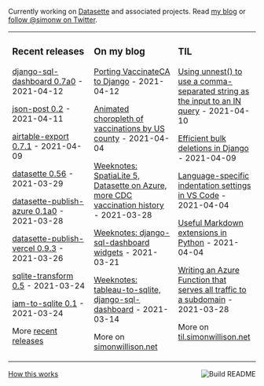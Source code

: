 Currently working on [Datasette](https://datasette.io/) and associated projects. Read [my blog](https://simonwillison.net/) or [follow @simonw on Twitter](https://twitter.com/simonw).

<table><tr><td valign="top" width="33%">

### Recent releases
<!-- recent_releases starts -->
[django-sql-dashboard 0.7a0](https://github.com/simonw/django-sql-dashboard/releases/tag/0.7a0) - 2021-04-12

[json-post 0.2](https://github.com/simonw/json-post/releases/tag/0.2) - 2021-04-11

[airtable-export 0.7.1](https://github.com/simonw/airtable-export/releases/tag/0.7.1) - 2021-04-09

[datasette 0.56](https://github.com/simonw/datasette/releases/tag/0.56) - 2021-03-29

[datasette-publish-azure 0.1a0](https://github.com/simonw/datasette-publish-azure/releases/tag/0.1a0) - 2021-03-28

[datasette-publish-vercel 0.9.3](https://github.com/simonw/datasette-publish-vercel/releases/tag/0.9.3) - 2021-03-26

[sqlite-transform 0.5](https://github.com/simonw/sqlite-transform/releases/tag/0.5) - 2021-03-24

[iam-to-sqlite 0.1](https://github.com/simonw/iam-to-sqlite/releases/tag/0.1) - 2021-03-24
<!-- recent_releases ends -->
More [recent releases](https://github.com/simonw/simonw/blob/main/releases.md)
</td><td valign="top" width="34%">

### On my blog
<!-- blog starts -->
[Porting VaccinateCA to Django](http://simonwillison.net/2021/Apr/12/porting-vaccinateca-to-django/) - 2021-04-12

[Animated choropleth of vaccinations by US county](http://simonwillison.net/2021/Apr/4/animated-choropleth-of-vaccinations-by-us-county/) - 2021-04-04

[Weeknotes: SpatiaLite 5, Datasette on Azure, more CDC vaccination history](http://simonwillison.net/2021/Mar/28/weeknotes/) - 2021-03-28

[Weeknotes: django-sql-dashboard widgets](http://simonwillison.net/2021/Mar/21/django-sql-dashboard-widgets/) - 2021-03-21

[Weeknotes: tableau-to-sqlite, django-sql-dashboard](http://simonwillison.net/2021/Mar/14/weeknotes/) - 2021-03-14
<!-- blog ends -->
More on [simonwillison.net](https://simonwillison.net/)
</td><td valign="top" width="33%">

### TIL
<!-- tils starts -->
[Using unnest() to use a comma-separated string as the input to an IN query](https://til.simonwillison.net/postgresql/unnest-csv) - 2021-04-10

[Efficient bulk deletions in Django](https://til.simonwillison.net/django/efficient-bulk-deletions-in-django) - 2021-04-09

[Language-specific indentation settings in VS Code](https://til.simonwillison.net/vscode/language-specific-indentation-settings) - 2021-04-04

[Useful Markdown extensions in Python](https://til.simonwillison.net/markdown/markdown-extensions-python) - 2021-04-04

[Writing an Azure Function that serves all traffic to a subdomain](https://til.simonwillison.net/azure/all-traffic-to-subdomain) - 2021-03-28
<!-- tils ends -->
More on [til.simonwillison.net](https://til.simonwillison.net/)
</td></tr></table>

<a href="https://github.com/simonw/simonw/actions"><img src="https://github.com/simonw/simonw/workflows/Build%20README/badge.svg" align="right" alt="Build README"></a> <a href="https://simonwillison.net/2020/Jul/10/self-updating-profile-readme/">How this works</a>
